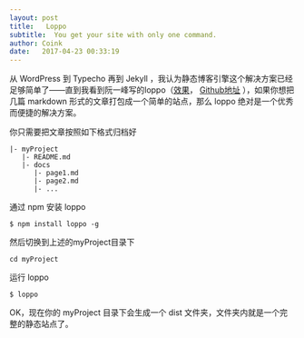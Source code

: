```yaml
---
layout: post
title:   Loppo
subtitle:  You get your site with only one command.
author: Coink
date:   2017-04-23 00:33:19
---
```


从 WordPress 到 Typecho 再到 Jekyll ，我认为静态博客引擎这个解决方案已经足够简单了——直到我看到阮一峰写的loppo（[效果](https://ruanyf.github.io/survivor/)， [Github地址](https://github.com/ruanyf/loppo) ），如果你想把几篇 markdown 形式的文章打包成一个简单的站点，那么 loppo 绝对是一个优秀而便捷的解决方案。

你只需要把文章按照如下格式归档好

```
|- myProject
   |- README.md
   |- docs
      |- page1.md
      |- page2.md
      |- ...
```

通过 npm 安装 loppo

```
$ npm install loppo -g
```

然后切换到上述的myProject目录下

```
cd myProject
```

运行 loppo

```
$ loppo
```

OK，现在你的 myProject 目录下会生成一个 dist 文件夹，文件夹内就是一个完整的静态站点了。

